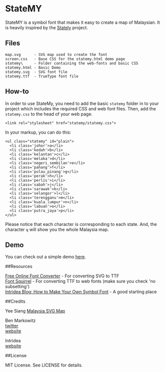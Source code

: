 # StateMY

StateMY is a symbol font that makes it easy to create a map of Malaysian. It is heavily inspired by the [Stately][1] project.

## Files
    map.svg      - SVG map used to create the font
    screen.css   - Base CSS for the statemy.html demo page
    statemy\     - Folder containing the web-fonts and basic CSS
    statemy.html - Basic Demo
    statemy.svg  - SVG font file
    statemy.ttf  - TrueType font file

## How-to

In order to use StateMy, you need to add the basic `statemy` folder in to your project which includes the required CSS and web font files.  Then, add the `statemy.css` to the head of your web page.

`<link rel="stylesheet" href="statemy/statemy.css">`

In your markup, you can do this:

    <ul class="statemy" id="plain">
      <li class='johor'>a</li>
      <li class='kedah'>b</li>
      <li class='kelantan'>c</li>
      <li class='melaka'>d</li>
      <li class='negeri_sembilan'>e</li>
      <li class='pahang'>f</li>
      <li class='pulau_pinang'>g</li>
      <li class='perak'>h</li>
      <li class='perlis'>i</li>
      <li class='sabah'>j</li>
      <li class='sarawak'>k</li>
      <li class='selangor'>l</li>
      <li class='terengganu'>m</li>
      <li class='kuala_lumpur'>n</li>
      <li class='labuan'>o</li>
      <li class='putra_jaya'>p</li>
    </ul>

Please notice that each character is corresponding to each state.  And, the character `q` will show you the whole Malaysia map.

## Demo

You can check out a simple demo [here][2].

##Resources

[Free Online Font Converter](http://www.freefontconverter.com) - For converting SVG to TTF  
[Font Squirrel](http://www.fontsquirrel.com/fontface/generator) - For converting TTF to web fonts (make sure you check 'no subsetting')  
[Intridea Blog: How to Make Your Own Symbol Font](http://www.intridea.com/blog/2012/4/24/symbol-font) - A good starting place

##Credits

Yee Siang
[Malaysia SVG Map](http://pws.yeesiang.com/go/system/mod/blog/code/blank_malaysia_map)

Ben Markowitz  
[twitter](http://www.twitter.com/bpmarkowitz)  
[website](http://www.benmarkowitz.com)  

Intridea  
[website](http://www.intridea.com)  

##License

MIT License. See LICENSE for details.

[1]: https://github.com/intridea/stately
[2]: http://siong1987.com/statemy